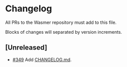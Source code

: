 # Changelog

All PRs to the Wasmer repository must add to this file.

Blocks of changes will separated by version increments.

## **[Unreleased]**
- [#349](https://github.com/wasmerio/wasmer/pull/349) Add [CHANGELOG.md](https://github.com/wasmerio/wasmer/blob/master/CHANGELOG.md).
